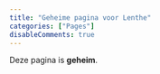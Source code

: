 ```yaml
---
title: "Geheime pagina voor Lenthe"
categories: ["Pages"]
disableComments: true
---
```


Deze pagina is **geheim**.
